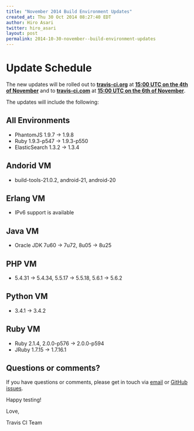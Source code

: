 ```yaml
---
title: "November 2014 Build Environment Updates"
created_at: Thu 30 Oct 2014 08:27:40 EDT
author: Hiro Asari
twitter: hiro_asari
layout: post
permalink: 2014-10-30-november--build-environment-updates
---
```


# Update Schedule

The new updates will be rolled out to
**[travis-ci.org](https://travis-ci.org)** at **[15:00 UTC on the 4th of November](http://everytimezone.com/#2014-11-4,180,cn3)** and
to **[travis-ci.com](https://travis-ci.com)** at **[15:00 UTC on the 6th of November](http://everytimezone.com/#2014-10-14,180,cn3)**.

The updates will include the following:

## All Environments

* PhantomJS 1.9.7 → 1.9.8
* Ruby 1.9.3-p547 → 1.9.3-p550
* ElasticSearch 1.3.2 → 1.3.4

## Andorid VM

* build-tools-21.0.2, android-21, android-20

## Erlang VM

* IPv6 support is available

## Java VM

* Oracle JDK 7u60 → 7u72, 8u05 → 8u25

## PHP VM

* 5.4.31 → 5.4.34, 5.5.17 → 5.5.18, 5.6.1 → 5.6.2

## Python VM

* 3.4.1 → 3.4.2

## Ruby VM

* Ruby 2.1.4, 2.0.0-p576 → 2.0.0-p594
* JRuby 1.7.15 → 1.7.16.1

## Questions or comments?

If you have questions or comments, please get in touch via [email](mailto:support@travis-ci.com)
or [GitHub issues](https://github.com/travis-ci/travis-ci/issues).

Happy testing!

Love,

Travis CI Team
